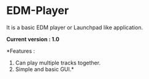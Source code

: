 # EDM-Player

It is a basic EDM player or Launchpad like application.

**Current version : 1.0**

*Features : 
  1. Can play multiple tracks together.
  2. Simple and basic GUI.*
